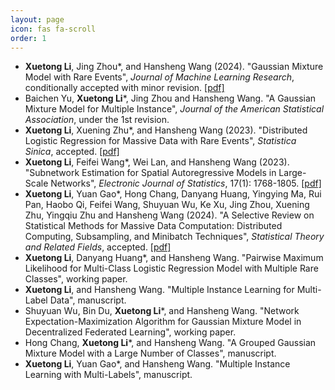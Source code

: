 ```yaml
---
layout: page
icon: fas fa-scroll
order: 1
---
```

- **Xuetong Li**, Jing Zhou*, and Hansheng Wang (2024). "Gaussian Mixture Model with Rare Events", _Journal of Machine Learning Research_, conditionally accepted with minor revision. [[pdf]](https://arxiv.org/abs/2405.16859)
- Baichen Yu, **Xuetong Li***, Jing Zhou and Hansheng Wang. "A Gaussian Mixture Model for Multiple Instance", _Journal of the American Statistical Association_, under the 1st revision.
- **Xuetong Li**, Xuening Zhu*, and Hansheng Wang (2023). "Distributed Logistic Regression for Massive Data with Rare Events", _Statistica Sinica_, accepted. [[pdf]](https://arxiv.org/abs/2304.02269)
- **Xuetong Li**, Feifei Wang*, Wei Lan, and Hansheng Wang (2023). "Subnetwork Estimation for Spatial Autoregressive Models in Large-Scale Networks", _Electronic Journal of Statistics_, 17(1): 1768-1805. [[pdf]](https://projecteuclid.org/journals/electronic-journal-of-statistics/volume-17/issue-1/Subnetwork-estimation-for-spatial-autoregressive-models-in-large-scale-networks/10.1214/23-EJS2139.full)
- **Xuetong Li**, Yuan Gao*, Hong Chang, Danyang Huang, Yingying Ma, Rui Pan, Haobo Qi, Feifei Wang, Shuyuan Wu, Ke Xu, Jing Zhou, Xuening Zhu, Yingqiu Zhu and Hansheng Wang (2024). "A Selective Review on Statistical Methods for Massive Data Computation: Distributed Computing, Subsampling, and Minibatch Techniques", _Statistical Theory and Related Fields_, accepted. [[pdf]](https://www.tandfonline.com/doi/full/10.1080/24754269.2024.2343151#)
- **Xuetong Li**, Danyang Huang*, and Hansheng Wang. "Pairwise Maximum Likelihood for Multi-Class Logistic Regression Model with Multiple Rare Classes", working paper.
- **Xuetong Li**, and Hansheng Wang. "Multiple Instance Learning for Multi-Label Data", manuscript.
- Shuyuan Wu, Bin Du, **Xuetong Li***, and Hansheng Wang. "Network Expectation-Maximization Algorithm for Gaussian Mixture Model in Decentralized Federated Learning", working paper.
- Hong Chang, **Xuetong Li***, and Hansheng Wang. "A Grouped Gaussian Mixture Model with a Large Number of Classes", manuscript.
- **Xuetong Li**, Yuan Gao*, and Hansheng Wang. "Multiple Instance Learning with Multi-Labels", manuscript.




